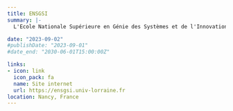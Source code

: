 ```yaml
---
title: ENSGSI
summary: |-
  L'Ecole Nationale Supérieure en Génie des Systèmes et de l'Innovation (ENSGSI) est une composante de l'Université de Lorraine et fait partie du collégium Lorraine INP.  Elle sera impliquée dans le volet formation de la chaire, l’ensemble de ces compétences et outils permettra aux nouveaux diplômés d’avoir une vision globale et intégrale de leurs projets. 

date: "2023-09-02"
#publishDate: "2023-09-01"
#date_end: "2030-06-01T15:00:00Z"

links:
- icon: link
  icon_pack: fa
  name: Site internet
  url: https://ensgsi.univ-lorraine.fr
location: Nancy, France
---
```

